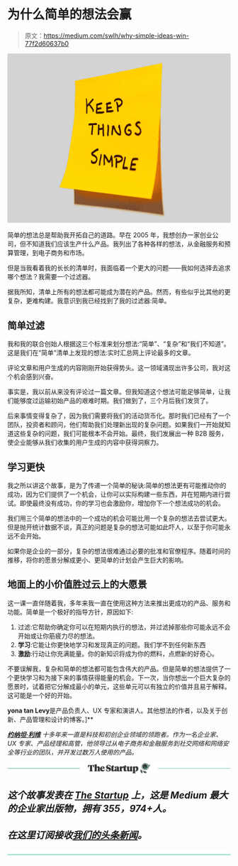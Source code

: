 # 为什么简单的想法会赢

> 原文：<https://medium.com/swlh/why-simple-ideas-win-77f2d60637b0>

![](img/8a46233528ac267e921c2af0ab8e0367.png)

简单的想法总是帮助我开拓自己的道路。早在 2005 年，我想创办一家创业公司，但不知道我们应该生产什么产品。我列出了各种各样的想法，从金融服务和预算管理，到电子商务和市场。

但是当我看着我的长长的清单时，我面临着一个更大的问题——我如何选择去追求哪个想法？我需要一个过滤器。

据我所知，清单上所有的想法都可能成为潜在的产品。然而，有些似乎比其他的更复杂，更难构建。我意识到我已经找到了我的过滤器:简单。

## 简单过滤

我和我的联合创始人根据这三个标准来划分想法:“简单”、“复杂”和“我们不知道”。这是我们在“简单”清单上发现的想法:实时汇总网上评论最多的文章。

评论文章和用户生成的内容刚刚开始获得势头。这一领域涌现出许多公司，我对这个机会感到兴奋。

事实是，我以前从来没有评论过一篇文章。但我知道这个想法可能足够简单，让我们能够度过运输初始产品的艰难时期。我们做到了，三个月后我们发货了。

后来事情变得复杂了，因为我们需要将我们的活动货币化。那时我们已经有了一个团队，投资者和顾问，他们帮助我们处理新出现的复杂问题。如果我们一开始就知道这些复杂的问题，我们可能根本不会开始。最终，我们发展出一种 B2B 服务，使企业能够从我们收集的用户生成的内容中获得洞察力。

## 学习更快

我之所以讲这个故事，是为了传递一个简单的秘诀:简单的想法更有可能推动你的成功，因为它们提供了一个机会，让你可以实际构建一些东西，并在短期内进行尝试。即使最终没有成功，你的学习也会激励你，增加你下一个想法成功的机会。

我们用三个简单的想法中的一个成功的机会可能比用一个复杂的想法去尝试更大。但是抛开统计数据不谈，真正的问题是复杂的想法可能如此吓人，以至于你可能永远不会开始。

如果你是企业的一部分，复杂的想法很难通过必要的批准和官僚程序。随着时间的推移，将你的愿景分解成更小、更简单的计划会产生巨大的影响。

## 地面上的小价值胜过云上的大愿景

这一课一直伴随着我，多年来我一直在使用这种方法来推出更成功的产品、服务和功能。简单是一个极好的指导方针，原因如下:

1.  过滤:它帮助你确定你可以在短期内执行的想法，并过滤掉那些你可能永远不会开始或让你筋疲力尽的想法。
2.  **学习**:它能让你更快地学习和发现真正的问题。我们学不到任何新东西
3.  **激励**:行动让你充满能量。你的新知识将成为你的燃料，点燃新的好奇心。

不要误解我，复杂和简单的想法都可能包含伟大的产品。但是简单的想法提供了一个更快学习和为接下来的事情获得能量的机会。下一次，当你想出一个巨大复杂的愿景时，试着把它分解成最小的单元，这些单元可以有独立的价值并且易于解释。这可能是一个好的开始。

****yona tan Levy****是产品负责人、UX 专家和演讲人。其他想法的作者，以及关于创新、产品管理和设计的博客。]**

*[***约纳坦·利维***](http://bit.ly/problemhacking) *十多年来一直是科技和初创企业领域的领跑者。作为一名企业家、UX 专家、产品经理和高管，他领导过从电子商务和金融服务到社交网络和网络安全等行业的团队，并开发过数万人使用的产品。**

*[![](img/308a8d84fb9b2fab43d66c117fcc4bb4.png)](https://medium.com/swlh)*

## *这个故事发表在 [The Startup](https://medium.com/swlh) 上，这是 Medium 最大的企业家出版物，拥有 355，974+人。*

## *在这里订阅接收[我们的头条新闻](http://growthsupply.com/the-startup-newsletter/)。*

*[![](img/b0164736ea17a63403e660de5dedf91a.png)](https://medium.com/swlh)*